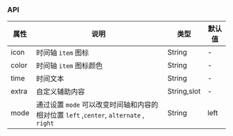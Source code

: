 ### API
| 属性  | 说明                                                                                   | 类型        | 默认值 |
| ----- | -------------------------------------------------------------------------------------- | ----------- | ------ |
| icon  | 时间轴 `item` 图标                                                                     | String      | -      |
| color | 时间轴 `item` 图标颜色                                                                 | String      | -      |
| time  | 时间文本                                                                               | String      | -      |
| extra | 自定义辅助内容                                                                         | String,slot | -      |
| mode  | 通过设置 `mode` 可以改变时间轴和内容的相对位置	`left` ,`center`, `alternate` , `right` | String      | left   |